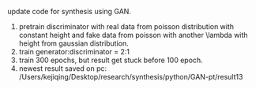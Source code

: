 update code for synthesis using GAN.

1. pretrain discriminator with real data from poisson distribution with constant height and fake data from poisson with another \lambda with height from gaussian distribution.
2. train generator:discriminator = 2:1
3. train 300 epochs, but result get stuck before 100 epoch.
4. newest result saved on pc: /Users/kejiqing/Desktop/research/synthesis/python/GAN-pt/result13

